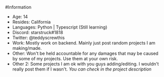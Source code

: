 #Information
- Age: 14
- Resides: California
- Languages: Python | Typescript (Still learning)
- Discord: starstruck#1818
- Twitter: @teddyscrewthis
- Work: Mostly work on backend. Mainly just post random projects I am making/made.
- Other: Won't be held accountable for any damages that may be caused by some of my projects. Use them at your own risk.
- Other 2: Some projects I am ok with you guys adding/editing. I wouldn't really post them if I wasn't. *You can check in the project description*
